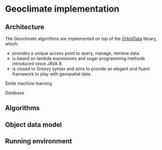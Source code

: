 # Geoclimate implementation



## Architecture

The Geoclimate algorithms are implemented on top of the [OrbisData]((https://github.com/orbisgis/orbisdata)) library, which:

- provides a unique access point to query, manage, retrieve data.
- is based on lambda expressions and sugar programming methods introduced since JAVA 8.
- is closed to Groovy syntax and aims to provide an elegant and fluent framework to play with geospatial data.



Smile machine learning

Database


## Algorithms



## Object data model



## Running environment


